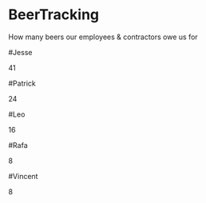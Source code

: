 BeerTracking
============

How many beers our employees &amp; contractors owe us for


#Jesse

41

#Patrick

24

#Leo

16

#Rafa

8

#Vincent

8